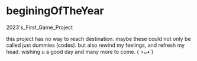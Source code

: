 # beginingOfTheYear
2023's_First_Game_Project

this project has no way to reach destination.
maybe these could not only be called just dummies (codes).
but also rewind my feelings, and refresh my head.
wishing u a good day and many more to come. ( >ᴗ•́ )
